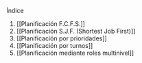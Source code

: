 Índice
1. [[Planificación F.C.F.S.]]
2. [[Planificación S.J.F. (Shortest Job First)]]
3. [[Planificación por prioridades]]
4. [[Planificación por turnos]]
5. [[Planificación mediante roles multinivel]] 